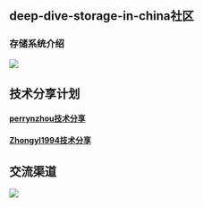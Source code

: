 
 ## deep-dive-storage-in-china社区


 ###  存储系统介绍
![](./deep-dive-storage-in-china.png)


 ## 技术分享计划
#### [perrynzhou技术分享](https://github.com/perrynzhou/deep-dive-storage-in-china/tree/master/slideshare/perrynzhou)
#### [Zhongyl1994技术分享](https://github.com/perrynzhou/deep-dive-storage-in-china)

## 交流渠道

![](./comminicate-group.jpg)




